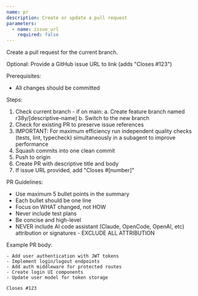 ```yaml
---
name: pr
description: Create or update a pull request
parameters:
  - name: issue_url
    required: false
---
```


Create a pull request for the current branch.

Optional: Provide a GitHub issue URL to link (adds "Closes #123")

Prerequisites:

- All changes should be committed

Steps:

1. Check current branch - if on main: a. Create feature branch named r38y/[descriptive-name] b. Switch to the new branch
2. Check for existing PR to preserve issue references
3. IMPORTANT: For maximum efficiency run independent quality checks (tests, lint, typecheck) simultaneously in a subagent to improve performance
4. Squash commits into one clean commit
5. Push to origin
6. Create PR with descriptive title and body
7. If issue URL provided, add "Closes #[number]"

PR Guidelines:

- Use maximum 5 bullet points in the summary
- Each bullet should be one line
- Focus on WHAT changed, not HOW
- Never include test plans
- Be concise and high-level
- NEVER include AI code assistant (Claude, OpenCode, OpenAI, etc) attribution or signatures - EXCLUDE ALL ATTRIBUTION

Example PR body:

```
- Add user authentication with JWT tokens
- Implement login/logout endpoints
- Add auth middleware for protected routes
- Create login UI components
- Update user model for token storage

Closes #123
```
